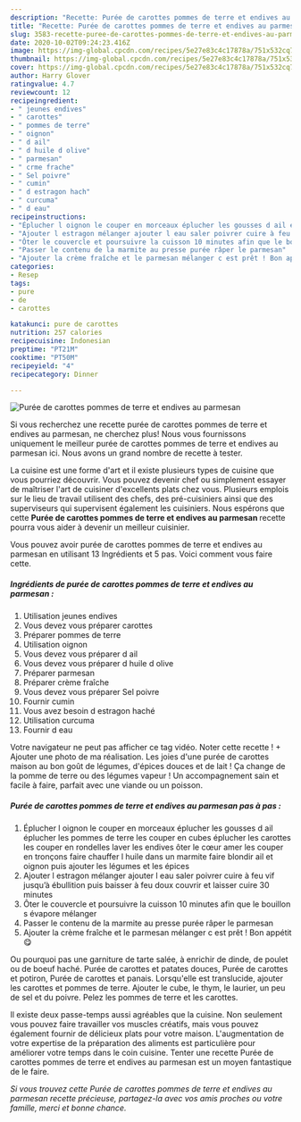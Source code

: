 ```yaml
---
description: "Recette: Purée de carottes pommes de terre et endives au parmesan"
title: "Recette: Purée de carottes pommes de terre et endives au parmesan"
slug: 3583-recette-puree-de-carottes-pommes-de-terre-et-endives-au-parmesan
date: 2020-10-02T09:24:23.416Z
image: https://img-global.cpcdn.com/recipes/5e27e83c4c17878a/751x532cq70/puree-de-carottes-pommes-de-terre-et-endives-au-parmesan-photo-principale-de-la-recette.jpg
thumbnail: https://img-global.cpcdn.com/recipes/5e27e83c4c17878a/751x532cq70/puree-de-carottes-pommes-de-terre-et-endives-au-parmesan-photo-principale-de-la-recette.jpg
cover: https://img-global.cpcdn.com/recipes/5e27e83c4c17878a/751x532cq70/puree-de-carottes-pommes-de-terre-et-endives-au-parmesan-photo-principale-de-la-recette.jpg
author: Harry Glover
ratingvalue: 4.7
reviewcount: 12
recipeingredient:
- " jeunes endives"
- " carottes"
- " pommes de terre"
- " oignon"
- " d ail"
- " d huile d olive"
- " parmesan"
- " crme frache"
- " Sel poivre"
- " cumin"
- " d estragon hach"
- " curcuma"
- " d eau"
recipeinstructions:
- "Éplucher l oignon le couper en morceaux éplucher les gousses d ail éplucher les pommes de terre les couper en cubes éplucher les carottes les couper en rondelles laver les endives ôter le cœur amer les couper en tronçons faire chauffer l huile dans un marmite faire blondir ail et oignon puis ajouter les légumes et les épices"
- "Ajouter l estragon mélanger ajouter l eau saler poivrer cuire à feu vif jusqu’à ébullition puis baisser à feu doux couvrir et laisser cuire 30 minutes"
- "Ôter le couvercle et poursuivre la cuisson 10 minutes afin que le bouillon s évapore mélanger"
- "Passer le contenu de la marmite au presse purée râper le parmesan"
- "Ajouter la crème fraîche et le parmesan mélanger c est prêt ! Bon appétit 😋"
categories:
- Resep
tags:
- pure
- de
- carottes

katakunci: pure de carottes 
nutrition: 257 calories
recipecuisine: Indonesian
preptime: "PT21M"
cooktime: "PT50M"
recipeyield: "4"
recipecategory: Dinner

---
```



![Purée de carottes pommes de terre et endives au parmesan](https://img-global.cpcdn.com/recipes/5e27e83c4c17878a/751x532cq70/puree-de-carottes-pommes-de-terre-et-endives-au-parmesan-photo-principale-de-la-recette.jpg)

Si vous recherchez une recette purée de carottes pommes de terre et endives au parmesan, ne cherchez plus! Nous vous fournissons uniquement le meilleur purée de carottes pommes de terre et endives au parmesan ici. Nous avons un grand nombre de recette à tester.

La cuisine est une forme d'art et il existe plusieurs types de cuisine que vous pourriez découvrir. Vous pouvez devenir chef ou simplement essayer de maîtriser l'art de cuisiner d'excellents plats chez vous. Plusieurs emplois sur le lieu de travail utilisent des chefs, des pré-cuisiniers ainsi que des superviseurs qui supervisent également les cuisiniers. Nous espérons que cette <strong> Purée de carottes pommes de terre et endives au parmesan </strong> recette pourra vous aider à devenir un meilleur cuisinier.

<!--inarticleads1-->

Vous pouvez avoir purée de carottes pommes de terre et endives au parmesan en utilisant 13 Ingrédients et 5 pas. Voici comment vous faire cette.

##### Ingrédients de purée de carottes pommes de terre et endives au parmesan :

1. Utilisation  jeunes endives
1. Vous devez vous préparer  carottes
1. Préparer  pommes de terre
1. Utilisation  oignon
1. Vous devez vous préparer  d ail
1. Vous devez vous préparer  d huile d olive
1. Préparer  parmesan
1. Préparer  crème fraîche
1. Vous devez vous préparer  Sel poivre
1. Fournir  cumin
1. Vous avez besoin  d estragon haché
1. Utilisation  curcuma
1. Fournir  d eau


Votre navigateur ne peut pas afficher ce tag vidéo. Noter cette recette ! + Ajouter une photo de ma réalisation. Les joies d&#39;une purée de carottes maison au bon goût de légumes, d&#39;épices douces et de lait ! Ça change de la pomme de terre ou des légumes vapeur ! Un accompagnement sain et facile à faire, parfait avec une viande ou un poisson. 

<!--inarticleads2-->

##### Purée de carottes pommes de terre et endives au parmesan pas à pas :

1. Éplucher l oignon le couper en morceaux éplucher les gousses d ail éplucher les pommes de terre les couper en cubes éplucher les carottes les couper en rondelles laver les endives ôter le cœur amer les couper en tronçons faire chauffer l huile dans un marmite faire blondir ail et oignon puis ajouter les légumes et les épices
1. Ajouter l estragon mélanger ajouter l eau saler poivrer cuire à feu vif jusqu’à ébullition puis baisser à feu doux couvrir et laisser cuire 30 minutes
1. Ôter le couvercle et poursuivre la cuisson 10 minutes afin que le bouillon s évapore mélanger
1. Passer le contenu de la marmite au presse purée râper le parmesan
1. Ajouter la crème fraîche et le parmesan mélanger c est prêt ! Bon appétit 😋


Ou pourquoi pas une garniture de tarte salée, à enrichir de dinde, de poulet ou de boeuf haché. Purée de carottes et patates douces, Purée de carottes et potiron, Purée de carottes et panais. Lorsqu&#39;elle est translucide, ajouter les carottes et pommes de terre. Ajouter le cube, le thym, le laurier, un peu de sel et du poivre. Pelez les pommes de terre et les carottes. 

<!--inarticleads1-->

<p>
Il existe deux passe-temps aussi agréables que la cuisine. Non seulement vous pouvez faire travailler vos muscles créatifs, mais vous pouvez également fournir de délicieux plats pour votre maison. L'augmentation de votre expertise de la préparation des aliments est particulière pour améliorer votre temps dans le coin cuisine. Tenter une recette Purée de carottes pommes de terre et endives au parmesan est un moyen fantastique de le faire.
</p>

<p>
<i>Si vous trouvez cette Purée de carottes pommes de terre et endives au parmesan recette précieuse, partagez-la avec vos amis proches ou votre famille, merci et bonne chance.</i>
</p>
